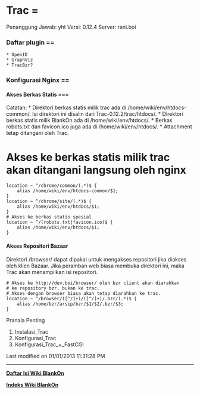 # Trac =
Penanggung Jawab: yht
Versi: 0.12.4
Server: rani.boi
### Daftar plugin ==
    * ​OpenID
    * ​GraphViz
    * TracBzr?
### Konfigurasi Nginx ==
#### Akses Berkas Statis ===
Catatan:
    * Direktori berkas statis milik trac ada di /home/wiki/env/htdocs-common/.
      Isi direktori ini disalin dari Trac-0.12.2/trac/htdocs/.
    * Direktori berkas statis milik BlankOn ada di /home/wiki/env/htdocs/.
    * Berkas robots.txt dan favicon.ico juga ada di /home/wiki/env/htdocs/.
    * Attachment tetap ditangani oleh Trac.
# Akses ke berkas statis milik trac akan ditangani langsung oleh nginx
```
location ~ ^/chrome/common/(.*)$ {
    alias /home/wiki/env/htdocs-common/$1;
}
location ~ ^/chrome/site/(.*)$ {
    alias /home/wiki/env/htdocs/$1;
}
# Akses ke berkas statis spesial
location ~ ^/(robots.txt|favicon.ico)$ {
    alias /home/wiki/env/htdocs/$1;
}
```

#### Akses Repositori Bazaar
Direktori /browser/ dapat dipakai untuk mengakses repositori jika diakses oleh
klien Bazaar. Jika peramban web biasa membuka direktori ini, maka Trac akan
menampilkan isi repositori.

```
# Akses ke http://dev.boi/browser/ oleh bzr client akan diarahkan
# ke repository bzr, bukan ke trac.
# Akses dengan browser biasa akan tetap diarahkan ke trac.
location ~ ^/browser/([^/]+)/([^/]+)/.bzr/(.*)$ {
    alias /home/bzr/arsip/bzr/$1/$2/.bzr/$3;
}
```

Pranala Penting
   1. ​Instalasi_Trac
   2. ​Konfigurasi_Trac
   3. ​Konfigurasi_Trac_+_FastCGI

Last modified on 01/01/2013 11:31:28 PM
    
 
 
---
[**Daftar Isi Wiki BlankOn**](/DaftarIsi/README.md)
 
[**Indeks Wiki BlankOn**](/Indeks.md)
